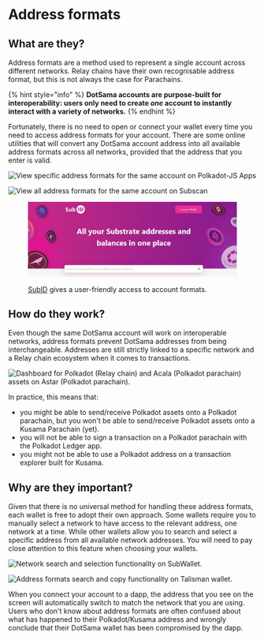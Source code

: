 # Address formats

## What are they?

Address formats are a method used to represent a single account across different networks. Relay chains have their own recognisable address format, but this is not always the case for Parachains.&#x20;

{% hint style="info" %}
**DotSama accounts are purpose-built for interoperability: users only need to create **_**one**_** account to instantly interact with a variety of networks.**&#x20;
{% endhint %}

Fortunately, there is no need to open or connect your wallet every time you need to access address formats for your account. There are some online utilities that will convert any DotSama account address into all available address formats across all networks, provided that the address that you enter is valid.

![View specific address formats for the same account on Polkadot-JS Apps](../../.gitbook/assets/A\_AFPJS.JPG)

![View all address formats for the same account on Subscan](../../.gitbook/assets/A\_AFSubscan.JPG)

<figure><img src="../../.gitbook/assets/A_AFSubID.JPG" alt=""><figcaption><p> <a href="https://sub.id/">SubID</a> gives a user-friendly access to account formats.</p></figcaption></figure>



## How do they work?

Even though the same DotSama account will work on interoperable networks, address formats prevent DotSama addresses from being interchangeable. Addresses are still strictly linked to a specific network and a Relay chain ecosystem when it comes to transactions.&#x20;

![Dashboard for Polkadot (Relay chain) and Acala (Polkadot parachain) assets on Astar (Polkadot parachain).](../../.gitbook/assets/A\_AFAstar.JPG)

In practice, this means that:

* you might be able to send/receive Polkadot assets onto a Polkadot parachain, but you won't be able to send/receive Polkadot assets onto a Kusama Parachain (yet).&#x20;
* you will not be able to sign a transaction on a Polkadot parachain with the Polkadot Ledger app.
* you might not be able to use a Polkadot address on a transaction explorer built for Kusama.



## Why are they important?

Given that there is no universal method for handling these address formats, each wallet is free to adopt their own approach. Some wallets require you to manually select a network to have access to the relevant address, one network at a time. While other wallets allow you to search and select a specific address from all available network addresses. You will need to pay close attention to this feature when choosing your wallets.

![Network search and selection functionality on SubWallet.](../../.gitbook/assets/A\_AFSubwallet.JPG)

![Address formats search and copy functionality on Talisman wallet.](../../.gitbook/assets/A\_AFTalisman.JPG)

When you connect your account to a dapp, the address that you see on the screen will automatically switch to match the network that you are using. Users who don't know about address formats are often confused about what has happened to their Polkadot/Kusama address and wrongly conclude that their DotSama wallet has been compromised by the dapp.

